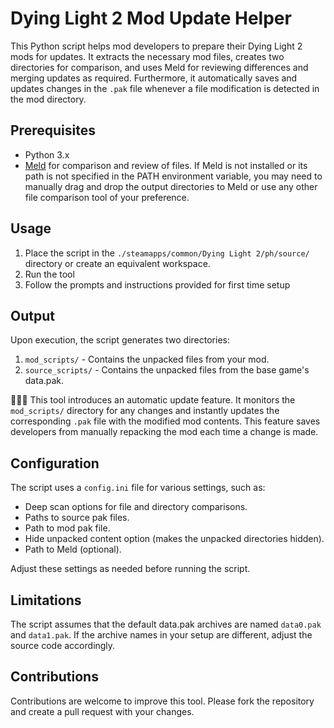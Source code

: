 # Dying Light 2 Mod Update Helper

This Python script helps mod developers to prepare their Dying Light 2 mods for updates. It extracts the necessary mod files, creates two directories for comparison, and uses Meld for reviewing differences and merging updates as required. Furthermore, it automatically saves and updates changes in the `.pak` file whenever a file modification is detected in the mod directory.

## Prerequisites

- Python 3.x
- [Meld](https://meldmerge.org/) for comparison and review of files. If Meld is not installed or its path is not specified in the PATH environment variable, you may need to manually drag and drop the output directories to Meld or use any other file comparison tool of your preference.

## Usage

1. Place the script in the `./steamapps/common/Dying Light 2/ph/source/` directory or create an equivalent workspace.
2. Run the tool
3. Follow the prompts and instructions provided for first time setup

## Output

Upon execution, the script generates two directories:

1. `mod_scripts/` - Contains the unpacked files from your mod.
2. `source_scripts/` - Contains the unpacked files from the base game's data.pak.
   
🌟🌟🌟
This tool introduces an automatic update feature. It monitors the `mod_scripts/` directory for any changes and instantly updates the corresponding `.pak` file with the modified mod contents. This feature saves developers from manually repacking the mod each time a change is made.

## Configuration

The script uses a `config.ini` file for various settings, such as:

- Deep scan options for file and directory comparisons.
- Paths to source pak files.
- Path to mod pak file.
- Hide unpacked content option (makes the unpacked directories hidden).
- Path to Meld (optional).

Adjust these settings as needed before running the script.

## Limitations

The script assumes that the default data.pak archives are named `data0.pak` and `data1.pak`. If the archive names in your setup are different, adjust the source code accordingly.

## Contributions

Contributions are welcome to improve this tool. Please fork the repository and create a pull request with your changes.
